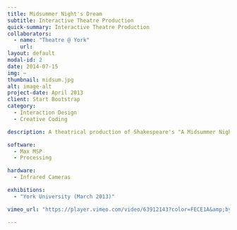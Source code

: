```yaml
---
title: Midsummer Night's Dream
subtitle: Interactive Theatre Production
quick-summary: Interactive Theatre Production
collaborators:
  - name: "Theatre @ York"
    url:
layout: default
modal-id: 2
date: 2014-07-15
img: ~
thumbnail: midsum.jpg
alt: image-alt
project-date: April 2013
client: Start Bootstrap
category:
  - Interaction Design
  - Creative Coding

description: A theatrical production of Shakespeare's "A Midsummer Night's Dream" directed by Alison Humphrey is a collaboration between the theatre department and the Digital Media Program at York University. As part of the team of 6 digital media students, we were in charge of developing the interactive projected special effects for the live performances. The production involved live motion capture and onstage particle effects projections based on infrared light tracking. I designed specific interactive effects which respond to commands from mouse/keyboard, a midi controller and the custom camera ir-light tracking system.

software:
  - Max MSP
  - Processing

hardware:
  - Infrared Cameras

exhibitions:
  - "York University (March 2013)"

vimeo_url: "https://player.vimeo.com/video/63912143?color=FECE1A&amp;byline=0&amp;portrait=0"

---
```

